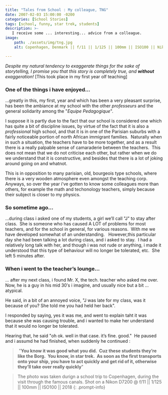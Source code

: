 ```yaml
---
title: "Tales from School : My colleague, TNG"
date: 2007-02-03 15:00:00 -0200
categories: [School Stories]
tags: [school, funny, star trek, students] 
description: >-
   I receive some ... interesting... advice from a colleague. 
image: 
    path: ./assets/img/tng.jpg
    alt: Copenhagen, Denmark || f/11 || 1/125 || 100mm || ISO100 || Nikon D7200 || 2018

---
```

*Despite my natural tendency to exaggerate things for the sake of storytelling, I promise you that this story is completely true, and **without** exaggeration!* [This took place in my first year olf teaching]

### One of the things i have enjoyed...
...greatly in this, my first, year and which has been a very pleasant surprise, has been the ambiance at my school with the other _professeurs_ and the general solidarity among the "*Equipe Pedagogique*".

I suppose it is partly due to the fact that our school is considered one which has quite a bit of discipline issues, by virtue of the fact that it is also a _professional_ high school, and that it is in one of the Parisian suburbs with a fairly noticeable portion of north African immigrant families.  Naturally when in such a situation, the teachers have to be more together, and as a result there is a really palpable sense of camaraderie between the teachers.  This does not mean that we do not criticise each other, but rather when we do we understand that it is constructive, and besides that there is a lot of joking around going on and whatnot.

This is in opposition to many parisian, old, bourgeois type schools, where there is a very wooden atmosphere even amongst the teaching corp.  Anyways, so over the year i’ve gotten to know some colleagues more than others, for example the math and techonology teachers, simply because their subject is closer to my physics.

### So sometime ago...
...during class i asked one of my students, a girl we’ll call "J" to stay after class.  She is someone who has caused A LOT of problems for most teachers, and for the school in general, for various reasons.  With me we have developed somewhat of an understanding.   However,this particular day she had been talking a lot during class, and i asked to stay.  I had a relatively long talk with her, and though i was not rude or anything, i made it understood that this type of behaviour will no longer be tolerated, etc.  She left 5 minutes after. 

### When i went to the teacher’s lounge...
... after my next class, i found Mr. X, the tech. teacher who asked me over.  Now, he is a guy in his mid 30′s i imagine, and usually nice but a bit … atypical.  

He said, in a bit of an annoyed voice, "J was late for my class, was it because of you? She told me you had held her back".  

I responded by saying, yes it was me, and went to explain taht it was because she was causing trouble, and i wanted to make her understand that it would no longer be tolerated.

Hearing that, he said "oh ok. well in that case. it’s fine. good."  He paused and i assumd he had finished, when suddenly he continued :

>  "**You know it was good what you did.  Cuz these students they’re like the Borg.  You know, in star trek.  As soon as the first transports onto your ship, you have to act quickly and get rid of it, otherwise they’ll take over really quickly**"

> The photo was taken durign a school trip to Copenhagen, during the visit through the famous canals. Shot on a Nikon D7200 @ f/11 || 1/125 || 100mm || ISO100 || 2018 {: .prompt-info}



